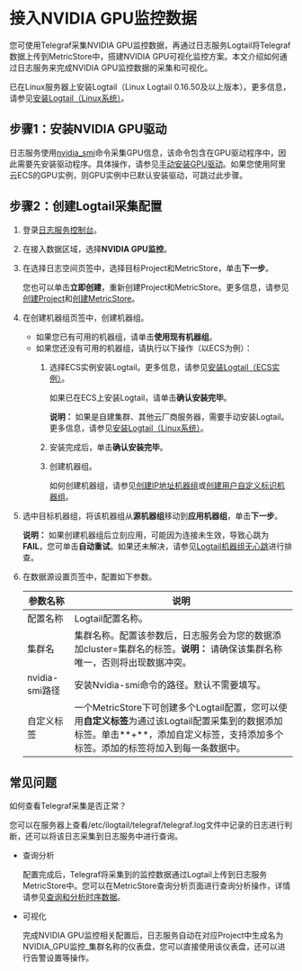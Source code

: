 # 接入NVIDIA GPU监控数据

您可使用Telegraf采集NVIDIA GPU监控数据，再通过日志服务Logtail将Telegraf数据上传到MetricStore中，搭建NVIDIA GPU可视化监控方案。本文介绍如何通过日志服务来完成NVIDIA GPU监控数据的采集和可视化。

已在Linux服务器上安装Logtail（Linux Logtail 0.16.50及以上版本）。更多信息，请参见[安装Logtail（Linux系统）](/cn.zh-CN/数据采集/Logtail采集/安装/安装Logtail（Linux系统）.md)。

## 步骤1：安装NVIDIA GPU驱动

日志服务使用[nvidia\_smi](https://developer.nvidia.com/nvidia-system-management-interface)命令采集GPU信息，该命令包含在GPU驱动程序中，因此需要先安装驱动程序。具体操作，请参见[手动安装GPU驱动](/cn.zh-CN/实例/选择实例规格/GPU计算型/手动安装GPU驱动.md)。如果您使用阿里云ECS的GPU实例，则GPU实例中已默认安装驱动，可跳过此步骤。

## 步骤2：创建Logtail采集配置

1.  登录[日志服务控制台](https://sls.console.aliyun.com)。

2.  在接入数据区域，选择**NVIDIA GPU监控**。

3.  在选择日志空间页签中，选择目标Project和MetricStore，单击**下一步**。

    您也可以单击**立即创建**，重新创建Project和MetricStore。更多信息，请参见[创建Project](/cn.zh-CN/准备工作/管理Project.md)和[创建MetricStore](/cn.zh-CN/准备工作/管理MetricStore.md)。

4.  在创建机器组页签中，创建机器组。

    -   如果您已有可用的机器组，请单击**使用现有机器组**。
    -   如果您还没有可用的机器组，请执行以下操作（以ECS为例）：
        1.  选择ECS实例安装Logtail。更多信息，请参见[安装Logtail（ECS实例）](/cn.zh-CN/数据采集/Logtail采集/安装/安装Logtail（ECS实例）.md)。

            如果已在ECS上安装Logtail，请单击**确认安装完毕**。

            **说明：** 如果是自建集群、其他云厂商服务器，需要手动安装Logtail。更多信息，请参见[安装Logtail（Linux系统）](/cn.zh-CN/数据采集/Logtail采集/安装/安装Logtail（Linux系统）.md#)。

        2.  安装完成后，单击**确认安装完毕**。
        3.  创建机器组。

            如何创建机器组，请参见[创建IP地址机器组](/cn.zh-CN/数据采集/Logtail采集/机器组/创建IP地址机器组.md)或[创建用户自定义标识机器组](/cn.zh-CN/数据采集/Logtail采集/机器组/创建用户自定义标识机器组.md)。

5.  选中目标机器组，将该机器组从**源机器组**移动到**应用机器组**，单击**下一步**。

    **说明：** 如果创建机器组后立刻应用，可能因为连接未生效，导致心跳为**FAIL**，您可单击**自动重试**。如果还未解决，请参见[Logtail机器组无心跳](/cn.zh-CN/数据采集/FAQ/日志服务控制台中Logtail机器组无心跳的排查思路.md)进行排查。

6.  在数据源设置页签中，配置如下参数。

    |参数名称|说明|
    |----|--|
    |配置名称|Logtail配置名称。|
    |集群名|集群名称。配置该参数后，日志服务会为您的数据添加cluster=集群名的标签。**说明：** 请确保该集群名称唯一，否则将出现数据冲突。 |
    |nvidia-smi路径|安装Nvidia-smi命令的路径。默认不需要填写。|
    |自定义标签|一个MetricStore下可创建多个Logtail配置，您可以使用**自定义标签**为通过该Logtail配置采集到的数据添加标签。单击**+**，添加自定义标签，支持添加多个标签。添加的标签将加入到每一条数据中。 |


## 常见问题

如何查看Telegraf采集是否正常？

您可以在服务器上查看/etc/ilogtail/telegraf/telegraf.log文件中记录的日志进行判断，还可以将该日志采集到日志服务中进行查询。

-   查询分析

    配置完成后，Telegraf将采集到的监控数据通过Logtail上传到日志服务MetricStore中。您可以在MetricStore查询分析页面进行查询分析操作，详情请参见[查询和分析时序数据](/cn.zh-CN/时序存储/查询与分析/查询和分析时序数据.md)。

-   可视化

    完成NVIDIA GPU监控相关配置后，日志服务自动在对应Project中生成名为NVIDIA\_GPU监控\_集群名称的仪表盘，您可以直接使用该仪表盘，还可以进行告警设置等操作。


